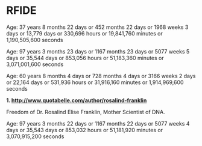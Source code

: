 # RFIDE


Age:
37 years 8 months 22 days
or 452 months 22 days
or 1968 weeks 3 days
or 13,779 days
or 330,696 hours
or 19,841,760 minutes
or 1,190,505,600 seconds


Age:
97 years 3 months 23 days
or 1167 months 23 days
or 5077 weeks 5 days
or 35,544 days
or 853,056 hours
or 51,183,360 minutes
or 3,071,001,600 seconds


Age:
60 years 8 months 4 days
or 728 months 4 days
or 3166 weeks 2 days
or 22,164 days
or 531,936 hours
or 31,916,160 minutes
or 1,914,969,600 seconds

<b>1. http://www.quotabelle.com/author/rosalind-franklin</b>


Freedom of Dr. Rosalind Elise Franklin, Mother Scientist of DNA.

Age:
97 years 3 months 22 days
or 1167 months 22 days
or 5077 weeks 4 days
or 35,543 days
or 853,032 hours
or 51,181,920 minutes
or 3,070,915,200 seconds

